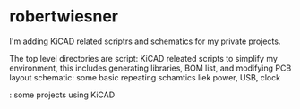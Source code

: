 # robertwiesner
I'm adding KiCAD related scriptrs and schematics for my private projects.

The top level directories are
script: KiCAD releated scripts to simplify my environment, this includes generating libraries, BOM list, and modifying PCB layout
schematic: some basic repeating schamtics liek power, USB, clock 

<other>: some projects using KiCAD 
